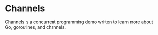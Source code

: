 # Channels

Channels is a concurrent programming demo written to learn more about Go, goroutines, and channels.
